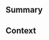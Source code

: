 <!--
  Thanks for creating a Pull Request! Before you submit, please make sure
  you've done the following:

  - Read the contributing document [here](#howtocontribute.md).
-->

<!--
  Choose one of the following by uncommenting it:
-->

<!-- This is a bug fix. -->
<!-- This is an enhancement or feature. -->
<!-- This is a documentation change. -->

## Summary

<!--
  Provide a description of what your pull request changes.
-->

## Context

<!--
  Is this related to any GitHub issue(s)?
-->
